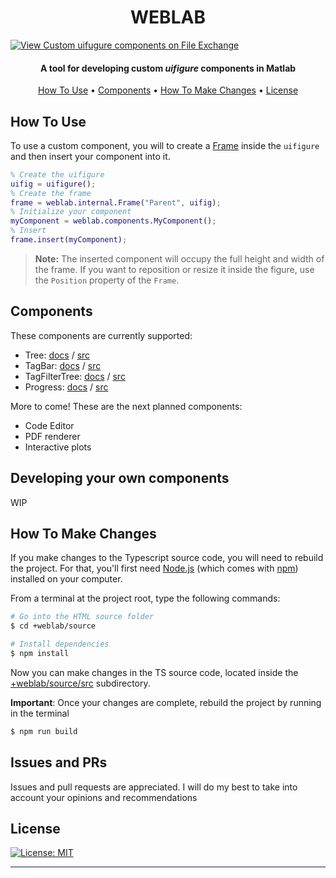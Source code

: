 <h1 align="center">
  WEBLAB
</h1>

[![View Custom uifugure components on File Exchange](https://www.mathworks.com/matlabcentral/images/matlab-file-exchange.svg)](https://www.mathworks.com/matlabcentral/fileexchange/128439-custom-uifugure-components)

<h4 align="center">A tool for developing custom <em>uifigure</em> components in Matlab</h4>


<p align="center">
  <a href="#how-to-use">How To Use</a> • 
  <a href="#components">Components</a> • 
  <a href="#how-to-make-changes">How To Make Changes</a> •
  <a href="#license">License</a>
</p>



## How To Use

To use a custom component, you will to create a
[Frame](/%2Bweblab/%2Binternal/Frame.m) inside the `uifigure` and then insert
your component into it.

```matlab
% Create the uifigure
uifig = uifigure();
% Create the frame
frame = weblab.internal.Frame("Parent", uifig);
% Initialize your component
myComponent = weblab.components.MyComponent();
% Insert
frame.insert(myComponent);
```

> **Note:** The inserted component will occupy the full height and width of the
> frame. If you want to reposition or resize it inside the figure, use the
> `Position` property of the `Frame`.

## Components

These components are currently supported:

- Tree: [docs](/docs/components/Tree.md) / [src](/%2Bweblab/%2Bcomponents/Tree.m)
- TagBar: [docs](/docs/components/TagBar.md) / [src](/%2Bweblab/%2Bcomponents/TagBar.m)
- TagFilterTree: [docs](/docs/components/TagFilterTree.md) / [src](/%2Bweblab/%2Bcomponents/TagFilterTree.m)
- Progress: [docs](/docs/components/Porgress.md) / [src](/%2Bweblab/%2Bcomponents/Progress.m)

More to come! These are the next planned components:
- Code Editor
- PDF renderer
- Interactive plots

## Developing your own components

WIP

## How To Make Changes

If you make changes to the Typescript source code, you will need to rebuild the
project. For that, you'll first need [Node.js](https://nodejs.org/en/download/)
(which comes with [npm](http://npmjs.com)) installed on your computer.

From a terminal at the project root, type the following commands:

```bash
# Go into the HTML source folder
$ cd +weblab/source

# Install dependencies
$ npm install
```

Now you can make changes in the TS source code, located inside the
[+weblab/source/src](/%2Bweblab/source/src/) subdirectory.

**Important**: Once your changes are complete, rebuild the project by running in
the terminal

```bash
$ npm run build
```
## Issues and PRs

Issues and pull requests are appreciated. I will do my best to take into account your opinions and recommendations

## License

[![License: MIT](https://img.shields.io/badge/License-MIT-yellow.svg)](/LICENSE)

---
